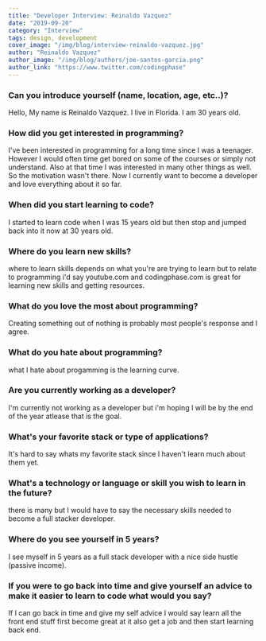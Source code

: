```yaml
---
title: "Developer Interview: Reinaldo Vazquez"
date: "2019-09-20"
category: "Interview"
tags: design, development
cover_image: "/img/blog/interview-reinaldo-vazquez.jpg"
author: "Reinaldo Vazquez"
author_image: "/img/blog/authors/joe-santos-garcia.png"
author_link: "https://www.twitter.com/codingphase"
---
```


### Can you introduce yourself (name, location, age, etc..)?

Hello, My name is Reinaldo Vazquez. I live in Florida. I am 30 years old.

### How did you get interested in programming?

I've been interested in programming for a long time since I was a teenager. However I would often time get bored on some of the courses or simply not understand. Also
at that time I was interested in many other things as well. So the motivation wasn't there. Now I currently want to become a developer and love everything about it so far.   

### When did you start learning to code?

I started to learn code when I was 15 years old but then stop and jumped back into it now at 30 years old.

### Where do you learn new skills?

where to learn skills depends on what you're are trying to learn but to relate to programming i'd say youtube.com and codingphase.com is great for learning new skills and getting resources. 

### What do you love the most about programming?

Creating something out of nothing is probably most people's response and I agree.  

### What do you hate about programming?

what I hate about progamming is the learning curve.

### Are you currently working as a developer?

I'm currently not working as a developer but i'm hoping I will be by the end of the year atlease that is the goal.

### What's your favorite stack or type of applications?
 
It's hard to say whats my favorite stack since I haven't learn much about them yet. 

### What's a technology or language or skill you wish to learn in the future?

there is many but I would have to say the necessary skills needed to become a full stacker developer.

### Where do you see yourself in 5 years?

I see myself in 5 years as a full stack developer with a nice side hustle (passive income).

### If you were to go back into time and give yourself an advice to make it easier to learn to code what would you say?

If I can go back in time and give my self advice I would say learn all the front end stuff first become great at it also get a job and then start learning back end.  

